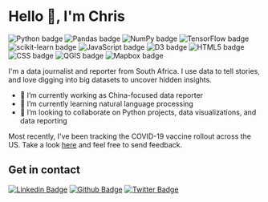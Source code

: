 

<h1>Hello 👋, I'm Chris</h1>

![Python badge](https://img.shields.io/badge/-Python-3776AB?logo=Python&style=flat&logoColor=white)
![Pandas badge](https://img.shields.io/badge/-pandas-150458?logo=pandas&style=flat&logoColor=white)
![NumPy badge](https://img.shields.io/badge/-NumPy-013243?logo=NumPy&style=flat&logoColor=white)
![TensorFlow badge](https://img.shields.io/badge/-TensorFlow-FF6F00?logo=TensorFlow&style=flat&logoColor=white)
![scikit-learn badge](https://img.shields.io/badge/scikit-learn-F7931E?logo=scikit-learn&style=flat&logoColor=white)
![JavaScript badge](https://img.shields.io/badge/JavaScript-F7DF1E?logo=JavaScript&style=flat&logoColor=white)
![D3 badge](https://img.shields.io/badge/D3.js-F9A03C?logo=d3-dot-js&style=flat&logoColor=white)
![HTML5 badge](https://img.shields.io/badge/HTML5-E34F26?logo=HTML5&style=flat&logoColor=white)
![CSS badge](https://img.shields.io/badge/CSS3-1572B6?logo=CSS3&style=flat&logoColor=white)
![QGIS badge](https://img.shields.io/badge/QGIS-589632?logo=Qgis&style=flat&logoColor=white)
![Mapbox badge](https://img.shields.io/badge/Mapbox-000000?logo=Mapbox&style=flat&logoColor=white)

<p align='left'>I'm a data journalist and reporter from South Africa. I use data to tell stories, and love digging into big datasets to uncover hidden insights. 

- 🔭 I’m currently working as China-focused data reporter
- 🌱 I’m currently learning natural language processing 
- 👯 I’m looking to collaborate on Python projects, data visualizations, and data reporting </p>

Most recently, I've been tracking the COVID-19 vaccine rollout across the US. Take a look [here](https://covid-vac-us.herokuapp.com) and feel free to send feedback. 

## Get in contact
[![Linkedin Badge](https://img.shields.io/badge/-christopherudemans-0072b1?style=flat&logo=Linkedin&logoColor=white&link=https://www.linkedin.com/in/christopher-udemans/)](https://www.linkedin.com/in/christopher-udemans/) [![Github Badge](https://img.shields.io/badge/-simprisms-grey?style=flat&logo=github&logoColor=white&link=https://github.com/simprisms/)](https://www.github.com/simprisms/) [![Twitter Badge](https://img.shields.io/badge/-chrisudemans-00acee?style=flat&logo=twitter&logoColor=white&link=https://twitter.com/chrisudemans/)](https://www.twitter.com/chrisudemans/) 
